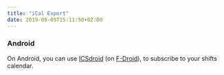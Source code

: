```yaml
---
title: "iCal Export"
date: 2019-05-05T15:11:50+02:00
---
```


### Android

On Android, you can use <a href="https://icsx5.bitfire.at/">ICSdroid</a>
(on <a href="https://f-droid.org/packages/at.bitfire.icsdroid/">F-Droid</a>),
to subscribe to your shifts calendar.
